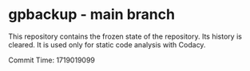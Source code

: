 # gpbackup - main branch

This repository contains the frozen state of the repository.
Its history is cleared. It is used only for static code
analysis with Codacy.

Commit Time: 1719019099
